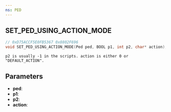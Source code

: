 ```yaml
---
ns: PED
---
```

## SET_PED_USING_ACTION_MODE

```c
// 0xD75ACCF5E0FB5367 0x8802F696
void SET_PED_USING_ACTION_MODE(Ped ped, BOOL p1, int p2, char* action);
```

```
p2 is usually -1 in the scripts. action is either 0 or "DEFAULT_ACTION".  
```

## Parameters
* **ped**: 
* **p1**: 
* **p2**: 
* **action**: 

